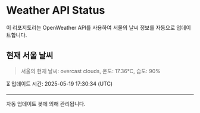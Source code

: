 
# Weather API Status

이 리포지토리는 OpenWeather API를 사용하여 서울의 날씨 정보를 자동으로 업데이트합니다.

## 현재 서울 날씨
> 서울의 현재 날씨: overcast clouds, 온도: 17.36°C, 습도: 90%

⏳ 업데이트 시간: 2025-05-19 17:30:34 (UTC)

---
자동 업데이트 봇에 의해 관리됩니다.
